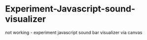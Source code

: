 # Experiment-Javascript-sound-visualizer
not working - experiment javascript sound bar visualizer via canvas
